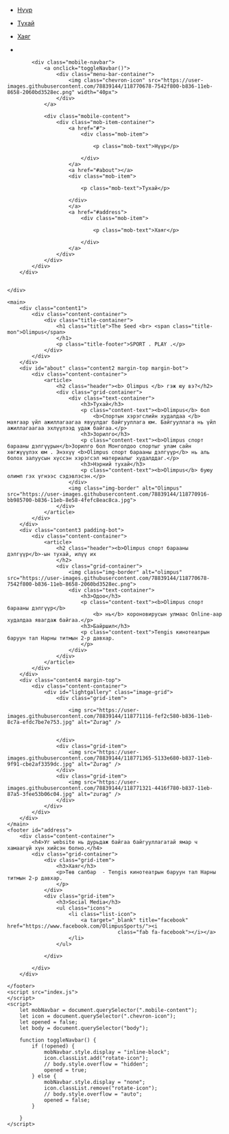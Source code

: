 <html lang="en">

<head>
    <meta charset="UTF-8">
    <meta http-equiv="X-UA-Compatible" content="IE=edge">
    <meta name="description" content="A landing page for Olipmus sports item.">
    <meta name="keywords" content="Olimpus sport baraa">
    <meta name="viewport" content="width=device-width, initial-scale=1.0">
    <link rel="stylesheet" href="./style.css" type="text/css" />
    <title>Coffee Shop, The Seed Book Cafe, Book, Cafe</title>
    <script src="https://kit.fontawesome.com/2f23444d58.js" crossorigin="anonymous"></script>

</head>

<body>
    <div id="navbar" class="navbar-container">
        <div class="navbar-content-container">
            <div class="navbar-big-screen">
                <ul class="list-item-container">
                    <li class="list-item">
                        <a href="#">
                            <p>Нүүр</p>
                        </a>
                    </li>
                    <li class="list-item">
                        <a href="#about">
                            <p>Тухай</p>
                        </a>
                    </li>
                    <li class="list-item">
                        <a href="#address">
                            <p>Хаяг</p>
                        </a>
                    </li>
                </ul>
                <ul class="list-icon-container">
                    <li class="list-icon">
                        <a target="_blank" title="facebook" href="https://www.facebook.com/OlimpusSports/"><i
                                    class="fab fa-facebook"></i></a>
                    </li>
                </ul>
            </div>

            <div class="mobile-navbar">
                <a onclick="toggleNavbar()">
                    <div class="menu-bar-container">
                        <img class="chevron-icon" src="https://user-images.githubusercontent.com/78839144/118770678-7542f800-b836-11eb-8658-2060bd3528ec.png" width="40px">
                    </div>
                </a>

                <div class="mobile-content">
                    <div class="mob-item-container">
                        <a href="#">
                            <div class="mob-item">

                                <p class="mob-text">Нүүр</p>

                            </div>
                        </a>
                        <a href="#about"></a>
                        <div class="mob-item">

                            <p class="mob-text">Тухай</p>

                        </div>
                        </a>
                        <a href="#address">
                            <div class="mob-item">

                                <p class="mob-text">Хаяг</p>

                            </div>
                        </a>
                    </div>
                </div>
            </div>
        </div>


    </div>

    <main>
        <div class="content1">
            <div class="content-container">
                <div class="title-container">
                    <h1 class="title">The Seed <br> <span class="title-mon">Olimpus</span>
                    </h1>
                    <p class="title-footer">SPORT . PLAY .</p>
                </div>
            </div>
        </div>
        <div id="about" class="content2 margin-top margin-bot">
            <div class="content-container">
                <article>
                    <h2 class="header"><b> Olimpus </b> гэж юу вэ?</h2>
                    <div class="grid-container">
                        <div class="text-container">
                            <h3>Тухай</h3>
                            <p class="content-text"><b>Olimpus</b> бол
                                <b>Спортын хэрэгслийн худалдаа </b> маягаар үйл ажиллагаагаа явуулдаг байгууллага юм. Байгууллага нь үйл ажиллагаагаа эхлүүлээд удаж байгаа.</p>
                            <h3>Зорилго</h3>
                            <p class="content-text"><b>Olimpus спорт барааны дэлгүүрын</b>Зорилго бол Монголдоо спортыг улам сайн хөгжүүүлэх юм . Энэхүү <b>Olimpus спорт барааны дэлгүүр</b> нь аль болох залуусын хүссэн хэрэгсэл материалыг худалддаг.</p>
                            <h3>Нэрний тухай</h3>
                            <p class="content-text"><b>Olimpus</b> буюу олимп гэх үгнээс сэдэвлэсэн.</p>
                        </div>
                        <img class="img-border" alt="Olimpus" src="https://user-images.githubusercontent.com/78839144/118770916-bb985700-b836-11eb-8e58-4fefc8eac8ca.jpg">
                    </div>
                </article>
            </div>
        </div>
        <div class="content3 padding-bot">
            <div class="content-container">
                <article>
                    <h2 class="header"><b>Olimpus спорт барааны дэлгүүр</b>-ын тухай, илүү их
                    </h2>
                    <div class="grid-container">
                        <img class="img-border" alt="olimpus" src="https://user-images.githubusercontent.com/78839144/118770678-7542f800-b836-11eb-8658-2060bd3528ec.png">
                        <div class="text-container">
                            <h3>Одоо</h3>
                            <p class="content-text"><b>Olimpus спорт барааны дэлгүүр</b>
                                <b> нь</b> короновирусын улмаас Online-аар худалдаа явагдаж байгаа.</p>
                            <h3>Байршил</h3>
                            <p class="content-text">Tengis кинотеатрын баруун тал Нарны титмын 2-р давхар.  
                            </p>
                        </div>
                    </div>
                </article>
            </div>
        </div>
        <div class="content4 margin-top">
            <div class="content-container">
                <div id="lightgallery" class="image-grid">
                    <div class="grid-item">

                        <img src="https://user-images.githubusercontent.com/78839144/118771116-fef2c580-b836-11eb-8c7a-efdc7be7e753.jpg" alt="Zurag" />


                    </div>
                    <div class="grid-item">
                        <img src="https://user-images.githubusercontent.com/78839144/118771365-5133e680-b837-11eb-9f91-cbe2af3359dc.jpg" alt="Zurag" />
                    </div>
                    <div class="grid-item">
                        <img src="https://user-images.githubusercontent.com/78839144/118771321-4416f780-b837-11eb-87a5-3fee53b06c04.jpg" alt="zurag" />
                    </div>
                </div>
            </div>
        </div>
    </main>
    <footer id="address">
        <div class="content-container">
            <h4>Уг website нь дурьдаж байгаа байгууллагатай ямар ч хамаагүй хүн хийсэн болно.</h4>
            <div class="grid-container">
                <div class="grid-item">
                    <h3>Хаяг</h3>
                    <p>Төв салбар  - Tengis кинотеатрын баруун тал Нарны титмын 2-р давхар.
                    </p>
                </div>
                <div class="grid-item">
                    <h3>Social Media</h3>
                    <ul class="icons">
                        <li class="list-icon">
                            <a target="_blank" title="facebook" href="https://www.facebook.com/OlimpusSports/"><i
                                        class="fab fa-facebook"></i></a>
                        </li>                                       
                    </ul>

                </div>

            </div>
        </div>

    </footer>
    <script src="index.js">
    </script>
    <script>
        let mobNavbar = document.querySelector(".mobile-content");
        let icon = document.querySelector(".chevron-icon");
        let opened = false;
        let body = document.querySelector("body");

        function toggleNavbar() {
            if (!opened) {
                mobNavbar.style.display = "inline-block";
                icon.classList.add("rotate-icon");
                // body.style.overflow = "hidden";
                opened = true;
            } else {
                mobNavbar.style.display = "none";
                icon.classList.remove("rotate-icon");
                // body.style.overflow = "auto";
                opened = false;
            }

        }
    </script>
</body>

</html>
